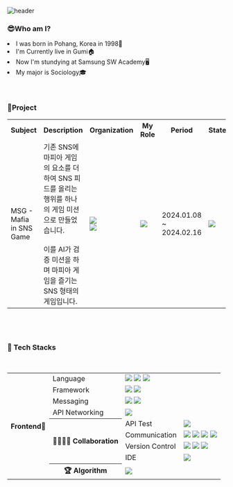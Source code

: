 ![header](https://capsule-render.vercel.app/api?type=venom&color=D658BF&height=200&section=header&text=I'm%20Suehwan%20Boo😊&fontSize=80&fontColor=d6ace6&animation=fadeIn)

<h3>😎Who am I?</h3>
<li>I was born in Pohang, Korea in 1998🐣</li>
<li>I'm Currently live in Gumi🏠</li>
<li>Now I'm stundying at Samsung SW Academy🖥</li>
<li>My major is Sociology🎓</li>
<br/>
<br/>
<h3>🎢Project</h3>
<table>
  <tr>
    <th>Subject</th>
    <th>Description</th>
    <th>Organization</th>
    <th>My Role</th>
    <th>Period</th>
    <th>State</th>
  </tr>
  <tr>
    <td>MSG - Mafia in SNS Game</td>
    <td>기존 SNS에 마피아 게임의 요소를 더하여 SNS 피드를 올리는 행위를 하나의 게임 미션으로 만들었습니다. 
      <br/><br/>이를 AI가 검증 미션을 하며 마피아 게임을 즐기는 SNS 형태의 게임입니다.</td>
    <td>
          <img src="https://img.shields.io/badge/4-Backend-83B81A?style=flat-square"/><br>
          <img src="https://img.shields.io/badge/2-Frontend-31A8FF?style=flat-square"/>
    </td>
    <td>
      <img src="https://img.shields.io/badge/Frontend%20Leader-31A8FF?style=flat-square"/>
    </td>
    <td>
      2024.01.08
      <br/>~
      <br/>2024.02.16
    </td>
    <td><img src="https://img.shields.io/badge/Completed-004088?style=flat-square"/></td>
    
  </tr>
</table>
<br/>
<br/>
<h3 style="margin-top:30px">💪 Tech Stacks</h3>
<br/>
<table>
    <tr>
        <th rowspan="12">Frontend🥕</th>
        <td>Language</td>
        <td>
            <img src="https://img.shields.io/badge/PYTHON-00599C?style=flat-square&logo=python&logoColor=white">
	          <img src="https://img.shields.io/badge/JavaScript-F8FC00?style=flat-square&logo=javascript&logoColor=black"/>
            <img src="https://img.shields.io/badge/TypeScript-blue?style=flat-square&logo=typescript&logoColor=white"/>
        </td>
    </tr>
	<tr>
        <td>Framework</td>
        <td>
            <img src="https://img.shields.io/badge/Vue.js-6DB33F?style=flat-square&logo=vue.js&logoColor=white"/>
            <img src="https://img.shields.io/badge/React.js-black?style=flat-square&logo=react&logoColor=blue"/>
        </td>
    </tr>
    <tr>
        <td>Messaging</td>
        <td>
            <img src="https://img.shields.io/badge/WebSocket-EE4D2D?style=flat-square&logo=WebSocket&logoColor=white"/>
            <img src="https://img.shields.io/badge/STOMP-000000?style=flat-square&logo=STOMPs&logoColor=white"/>
        </td>
    </tr>
      <tr>
        <td>API Networking</td>
        <td>
            <img src="https://img.shields.io/badge/Axios-white?style=flat-square&logo=axios&logoColor=7600FC"/>
        </td>
    </tr>
	<tr>
        <th rowspan="4">👨‍👩‍👦‍👦 Collaboration</th>
        <td>API Test</td>
        <td>
            <img src="https://img.shields.io/badge/Postman-FF6C37?style=flat-square&logo=Postman&logoColor=white"/>
        </td>
    </tr>
	<tr>
        <td>Communication</td>
        <td>
            <img src="https://img.shields.io/badge/Notion-000000?style=flat-square&logo=Notion&logoColor=white"/>
            <img src="https://img.shields.io/badge/MatterMost-blue?style=flat-square&logo=mattermost&logoColor=white"/>
	          <img src="https://img.shields.io/badge/Jira-0052CC?style=flat-square&logo=Jira&logoColor=white"/>
            <img src="https://img.shields.io/badge/Webex-black?style=flat-square&logo=webex&logoColor=green"/>
        </td>
    </tr>
	<tr>
        <td>Version Control</td>
        <td>
            <img src="https://img.shields.io/badge/Git-F05032?style=flat-square&logo=Git&logoColor=white"/>
            <img src="https://img.shields.io/badge/GitHub-181717?style=flat-square&logo=GitHub&logoColor=white"/>
            <img src="https://img.shields.io/badge/GitLab-red?style=flat-square&logo=GitLab&logoColor=white"/>
        </td>
    </tr>
	<tr>
        <td>IDE</td>
        <td>
            <img src="https://img.shields.io/badge/VS Code-4100FC?style=flat-square&logo=visualstudiocode&logoColor=white"/>
        </td>
    </tr>
    <tr>
        <th>🏆 Algorithm</th>
        <td colspan="2">
            <img src="https://img.shields.io/badge/PYTHON-00599C?style=for-the-badge&logo=python&logoColor=white">
        </td>
    </tr>
</table>	




<!---
suehwanBoo/suehwanBoo is a ✨ special ✨ repository because its `README.md` (this file) appears on your GitHub profile.
You can click the Preview link to take a look at your changes.
--->
